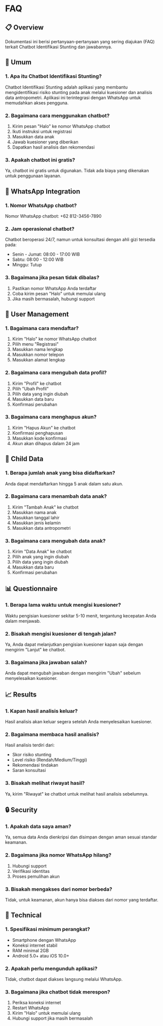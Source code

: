 # FAQ

## 📋 Overview

Dokumentasi ini berisi pertanyaan-pertanyaan yang sering diajukan (FAQ) terkait Chatbot Identifikasi Stunting dan jawabannya.

## 🤔 Umum

### 1. Apa itu Chatbot Identifikasi Stunting?

Chatbot Identifikasi Stunting adalah aplikasi yang membantu mengidentifikasi risiko stunting pada anak melalui kuesioner dan analisis data antropometri. Aplikasi ini terintegrasi dengan WhatsApp untuk memudahkan akses pengguna.

### 2. Bagaimana cara menggunakan chatbot?

1. Kirim pesan "Halo" ke nomor WhatsApp chatbot
2. Ikuti instruksi untuk registrasi
3. Masukkan data anak
4. Jawab kuesioner yang diberikan
5. Dapatkan hasil analisis dan rekomendasi

### 3. Apakah chatbot ini gratis?

Ya, chatbot ini gratis untuk digunakan. Tidak ada biaya yang dikenakan untuk penggunaan layanan.

## 📱 WhatsApp Integration

### 1. Nomor WhatsApp chatbot?

Nomor WhatsApp chatbot: +62 812-3456-7890

### 2. Jam operasional chatbot?

Chatbot beroperasi 24/7, namun untuk konsultasi dengan ahli gizi tersedia pada:

* Senin - Jumat: 08:00 - 17:00 WIB
* Sabtu: 08:00 - 12:00 WIB
* Minggu: Tutup

### 3. Bagaimana jika pesan tidak dibalas?

1. Pastikan nomor WhatsApp Anda terdaftar
2. Coba kirim pesan "Halo" untuk memulai ulang
3. Jika masih bermasalah, hubungi support

## 👤 User Management

### 1. Bagaimana cara mendaftar?

1. Kirim "Halo" ke nomor WhatsApp chatbot
2. Pilih menu "Registrasi"
3. Masukkan nama lengkap
4. Masukkan nomor telepon
5. Masukkan alamat lengkap

### 2. Bagaimana cara mengubah data profil?

1. Kirim "Profil" ke chatbot
2. Pilih "Ubah Profil"
3. Pilih data yang ingin diubah
4. Masukkan data baru
5. Konfirmasi perubahan

### 3. Bagaimana cara menghapus akun?

1. Kirim "Hapus Akun" ke chatbot
2. Konfirmasi penghapusan
3. Masukkan kode konfirmasi
4. Akun akan dihapus dalam 24 jam

## 👶 Child Data

### 1. Berapa jumlah anak yang bisa didaftarkan?

Anda dapat mendaftarkan hingga 5 anak dalam satu akun.

### 2. Bagaimana cara menambah data anak?

1. Kirim "Tambah Anak" ke chatbot
2. Masukkan nama anak
3. Masukkan tanggal lahir
4. Masukkan jenis kelamin
5. Masukkan data antropometri

### 3. Bagaimana cara mengubah data anak?

1. Kirim "Data Anak" ke chatbot
2. Pilih anak yang ingin diubah
3. Pilih data yang ingin diubah
4. Masukkan data baru
5. Konfirmasi perubahan

## 📊 Questionnaire

### 1. Berapa lama waktu untuk mengisi kuesioner?

Waktu pengisian kuesioner sekitar 5-10 menit, tergantung kecepatan Anda dalam menjawab.

### 2. Bisakah mengisi kuesioner di tengah jalan?

Ya, Anda dapat melanjutkan pengisian kuesioner kapan saja dengan mengirim "Lanjut" ke chatbot.

### 3. Bagaimana jika jawaban salah?

Anda dapat mengubah jawaban dengan mengirim "Ubah" sebelum menyelesaikan kuesioner.

## 📈 Results

### 1. Kapan hasil analisis keluar?

Hasil analisis akan keluar segera setelah Anda menyelesaikan kuesioner.

### 2. Bagaimana membaca hasil analisis?

Hasil analisis terdiri dari:

* Skor risiko stunting
* Level risiko (Rendah/Medium/Tinggi)
* Rekomendasi tindakan
* Saran konsultasi

### 3. Bisakah melihat riwayat hasil?

Ya, kirim "Riwayat" ke chatbot untuk melihat hasil analisis sebelumnya.

## 🔒 Security

### 1. Apakah data saya aman?

Ya, semua data Anda dienkripsi dan disimpan dengan aman sesuai standar keamanan.

### 2. Bagaimana jika nomor WhatsApp hilang?

1. Hubungi support
2. Verifikasi identitas
3. Proses pemulihan akun

### 3. Bisakah mengakses dari nomor berbeda?

Tidak, untuk keamanan, akun hanya bisa diakses dari nomor yang terdaftar.

## 📱 Technical

### 1. Spesifikasi minimum perangkat?

* Smartphone dengan WhatsApp
* Koneksi internet stabil
* RAM minimal 2GB
* Android 5.0+ atau iOS 10.0+

### 2. Apakah perlu mengunduh aplikasi?

Tidak, chatbot dapat diakses langsung melalui WhatsApp.

### 3. Bagaimana jika chatbot tidak merespon?

1. Periksa koneksi internet
2. Restart WhatsApp
3. Kirim "Halo" untuk memulai ulang
4. Hubungi support jika masih bermasalah
